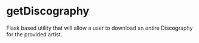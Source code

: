 # getDiscography

Flask based utility that will allow a user to download an entire Discography for the provided artist.